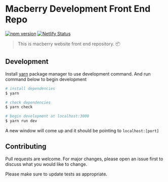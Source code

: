 # Macberry Development Front End Repo

[![npm version](https://badge.fury.io/js/yarn.svg)](https://badge.fury.io/js/yarn)
[![Netlify Status](https://api.netlify.com/api/v1/badges/98e2d309-a6ad-451a-874c-5a5d0a8d00b7/deploy-status)](https://app.netlify.com/sites/macberry-dev/deploys)

>  This is macberry website front end repository. 📦

## Development

Install  [yarn](https://yarnpkg.com/en/) package manager to use development command. And run command below to begin development


``` bash
# install dependencies
$ yarn

# check dependencies
$ yarn check

# begin development at localhost:3000
$ yarn run dev
```

A new window will come up and it should be pointing to ``localhost:[port]``


## Contributing
Pull requests are welcome. For major changes, please open an issue first to discuss what you would like to change.

Please make sure to update tests as appropriate.
